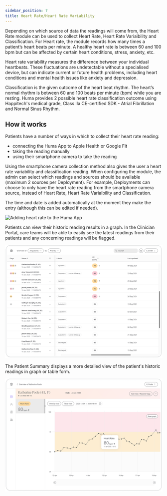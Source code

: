 ```yaml
---
sidebar_position: 7
title: Heart Rate/Heart Rate Variability
---
```


Depending on which source of data the readings will come from, the Heart Rate module can be used to collect Heart Rate, Heart Rate Variaibility and Classification. For Heart rate, the module records how many times a patient’s heart beats per minute. A healthy heart rate is between 60 and 100 bpm but can be affected by certain heart conditions, stress, anxiety, etc. 

Heart rate variability measures the difference between your individual heartbeats. These fluctuations are undetectable without a specialised device, but can indicate current or future health problems, including heart conditions and mental health issues like anxiety and depression.

Classification is the given outcome of the heart beat rhythm. The heart’s normal rhythm is between 60 and 100 beats per minute (bpm) while you are resting. Huma provides 2 possible heart rate classification outcome using Happitech's medical grade, Class IIa CE-certified SDK - Atrial Fibrillation and Normal Sinus Rhythm.

## How it works

Patients have a number of ways in which to collect their heart rate reading:

- connecting the Huma App to Apple Health or Google Fit
- taking the reading manually  
- using their smartphone camera to take the reading

Using the smartphone camera collection method also gives the user a heart rate variability and classification reading. When configuring the module, the admin can select which readings and sources should be available (maximum 2 sources per Deployment). For example, Deployments can choose to only have the heart rate reading from the smartphone camera source, instead of Heart Rate, Heart Rate Variaibility and Classification.

The time and date is added automatically at the moment they make the entry (although this can be edited if needed). 

![Adding heart rate to the Huma App](./assets/heart-rate.png)

Patients can view their historic reading results in a graph. In the Clinician Portal, care teams will be able to easily see the latest readings from their patients and any concerning readings will be flagged.  

![View patient heart rate in the Clinician Portal](./assets/cp-patient-list-heart-rate.png)

The Patient Summary displays a more detailed view of the patient's historic readings in graph or table form.

![View patient heart rate in the Clinician Portal](./assets/cp-module-details-heart-rate.png)
